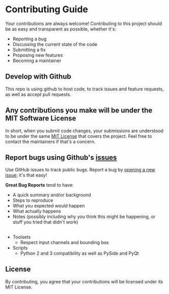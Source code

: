 # Contributing Guide
Your contributions are always welcome! Contributing to this project should be as easy and transparent as possible, whether it's:

- Reporting a bug
- Discussing the current state of the code
- Submitting a fix
- Proposing new features
- Becoming a maintainer

## Develop with Github
This repo is using github to host code, to track issues and feature requests, as well as accept pull requests.

## Any contributions you make will be under the MIT Software License
In short, when you submit code changes, your submissions are understood to be under the same [MIT License](http://choosealicense.com/licenses/mit/) that covers the project. Feel free to contact the maintainers if that's a concern.

## Report bugs using Github's [issues](https://github.com/briandk/transcriptase-atom/issues)
Use GitHub issues to track public bugs. Report a bug by [opening a new issue](); it's that easy!

**Great Bug Reports** tend to have:
- A quick summary and/or background
- Steps to reproduce
- What you expected would happen
- What actually happens
- Notes (possibly including why you think this might be happening, or stuff you tried that didn't work)

## 
- Toolsets
    - Respect input channels and bounding box
- Scripts
    - Python 2 and 3 compatibility as well as PySide and PyQt

## License
By contributing, you agree that your contributions will be licensed under its MIT License.
